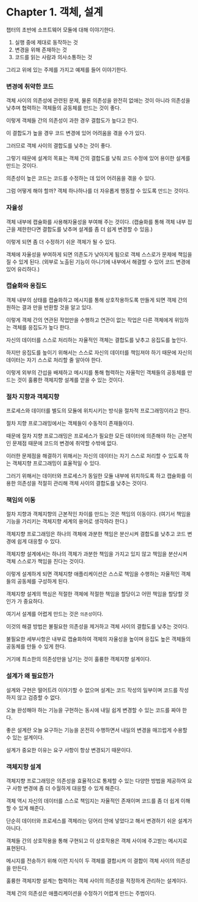 # Chapter 1. 객체, 설계

챕터의 초반에 소프트웨어 모듈에 대해 이야기한다.

1. 실행 중에 제대로 동작하는 것
2. 변경을 위해 존재하는 것
3. 코드를 읽는 사람과 의사소통하는 것

그리고 위에 있는 주제를 가지고 예제를 들어 이야기한다.

### 변경에 취약한 코드
객체 사이의 의존성에 관련된 문제, 물론 의존성을 완전히 없애는 것이 아니라 의존성을 낮추며 협력하는 객체들의 공동체를 만드는 것이 좋다.

이렇게 객체들 간의 의존성이 과한 경우 결합도가 높다고 한다.

이 결합도가 높을 경우 코드 변경에 있어 어려움을 겪을 수가 있다.

그러므로 객체 사이의 결합도를 낮추는 것이 좋다.

그렇기 때문에 설계의 목표는 객체 간의 결합도를 낮춰 코드 수정에 있어 용이한 설계를 만드는 것이다.

의존성이 높은 코드는 코드를 수정하는 데 있어 어려움을 겪을 수 있다.

그럼 어떻게 해야 할까? 객체 하나하나를 더 자유롭게 행동할 수 있도록 만드는 것이다.

### 자율성
객체 내부에 캡슐화를 사용해자율성을 부여해 주는 것이다.
(캡슐화를 통해 객체 내부 접근을 제한한다면 결합도를 낮추며 설계를 좀 더 쉽게 변경할 수 있음.)
               
이렇게 되면 좀 더 수정하기 쉬운 객체가 될 수 있다.
               
객체에 자율성을 부여하게 되면 의존도가 낮아지게 됨으로 객체 스스로가 문제에 책임을 질 수 있게 된다.
(외부로 노출된 기능이 아니기에 내부에서 해결할 수 있어 코드 변경에 있어 유리하다.)
               
### 캡슐화와 응집도
객체 내부의 상태를 캡슐화하고 메시지를 통해 상호작용하도록 만들게 되면 객체 간의 원하는 결과 만을 반환할 것을 알고 있다.
               
이렇게 객체 간의 연관된 작업만을 수행하고 연관이 없는 작업은 다른 객체에게 위임하는 객체를 응집도가 높다 한다.
               
자신의 데이터를 스스로 처리하는 자율적인 객체는 결합도를 낮추고 응집도를 높인다.
               
하지만 응집도를 높이기 위해서는 스스로 자신의 데이터를 책임져야 하기 때문에 자신의 데이터는 자기 스스로 처리할 줄 알아야 한다.
               
이렇게 외부의 간섭을 배제하고 메시지를 통해 협력하는 자율적인 객체들의 공동체를 만드는 것이 훌륭한 객체지향 설계를 얻을 수 있는 것이다.
                 
### 절차 지향과 객체지향

프로세스와 데이터를 별도의 모듈에 위치시키는 방식을 절차적 프로그래밍이라고 한다.

절차 지향 프로그래밍에서는 객체들이 수동적이 존재들이다.

때문에 절차 지향 프로그래밍은 프로세스가 필요한 모든 데이터에 의존해야 하는 근본적인 문제점 때문에 코드의 변경에 취약할 수밖에 없다.

이러한 문제점을 해결하기 위해서는 자신의 데이터는 자기 스스로 처리할 수 있도록 하는 객체지향 프로그래밍이 효율적일 수 있다.

그러기 위해서는 데이터와 프로세스가 동일한 모듈 내부에 위치하도록 하고 캡슐화를 이용한 의존성을 적절히 관리해 객체 사이의 결합도를 낮추는 것이다.

### 책임의 이동

절차 지향과 객체지향의 근본적인 차이를 만드는 것은 책임의 이동이다.
(여기서 책임을 기능을 가리키는 객체지향 세계의 용어로 생각하라 한다.)

객체지향 프로그래밍은 하나의 객체에 과분한 책임은 분산시켜 결합도를 낮추고 코드 변경에 쉽게 대응할 수 있다.

객체지향 설계에서는 하나의 객체가 과분한 책임을 가지고 있지 않고 책임을 분산시켜 객체 스스로가 책임을 진다는 것이다.

이렇게 설계하게 되면 객체지향 애플리케이션은 스스로 책임을 수행하는 자율적인 객체들의 공동체를 구성하게 된다.

객체지향 설계의 핵심은 적절한 객체에 적절한 책임을 할당이고 어떤 책임을 할당할 것인가 가 중요하다.

여기서 설계를 어렵게 만드는 것은 `의존성`이다.

이것의 해결 방법은 불필요한 의존성을 제거하고 객체 사이의 결합도를 낮추는 것이다.

불필요한 세부사항은 내부로 캡슐화하여 객체의 자율성을 높이며 응집도 높은 객체들의 공동체를 만들 수 있게 한다.

거기에 최소한의 의존성만을 남기는 것이 훌륭한 객체지향 설계이다.

### 설계가 왜 필요한가

설계와 구현은 떨어트려 이야기할 수 없으며 설계는 코드 작성의 일부이며 코드를 작성하지 않고 검증할 수 없다.

오늘 완성해야 하는 기능을 구현하는 동시에 내일 쉽게 변경할 수 있는 코드를 짜야 한다.

좋은 설계란 오늘 요구하는 기능을 온전히 수행하면서 내일의 변경을 매끄럽게 수용할 수 있는 설계이다.

설계가 중요한 이유는 요구 사항이 항상 변경되기 때문이다.

### 객체지향 설계

객체지향 프로그래밍은 의존성을 효율적으로 통제할 수 있는 다양한 방법을 제공하여 요구 사항 변경에 좀 더 수월하게 대응할 수 있게 해준다.

객체 역시 자신의 데이터를 스스로 책임지는 자율적인 존재이며 코드를 좀 더 쉽게 이해할 수 있게 해준다.

단순히 데이터와 프로세스를 객체라는 덩어리 안에 넣었다고 해서 변경하기 쉬운 설계가 아니다.

객체들 간의 상호작용을 통해 구현되고 이 상호작용은 객체 사이에 주고받는 메시지로 표현된다.

메시지를 전송하기 위해 이런 지식이 두 객체를 결합시켜 이 결합이 객체 사이의 의존성을 만든다.

훌륭한 객체지향 설계는 협력하는 객체 사이의 의존성을 적정하게 관리하는 설계이다.

객체 간의 의존성은 애플리케이션을 수정하기 어렵게 만드는 주범이다.
 